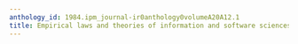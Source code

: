 ```yaml
---
anthology_id: 1984.ipm_journal-ir0anthology0volumeA20A12.1
title: Empirical laws and theories of information and software sciences
---
```

